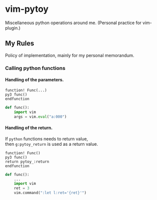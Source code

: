 # vim-pytoy
Miscellaneous python operations around me. (Personal practice for vim-plugin.)

## My Rules

Policy of implementation, mainly for my personal memorandum.

### Calling python functions

#### Handling of the parameters.
```vim
function! Func(...)
py3 func()
endfunction
```

```python
def func():
    import vim
    args = vim.eval("a:000")
```

#### Handling of the return.
If `python` functions needs to return value,  
then `g:pytoy_return` is used as a return value.

```vim
function! Func()
py3 func()
return pytoy_:return
endfunction
```

```python
def func():
    ...
    import vim
    ret = 3
    vim.command(":let l:ret='{ret}'")
```
